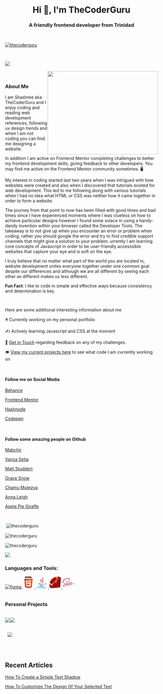 <h1 align="center">Hi 👋, I'm TheCoderGuru</h1>

<h3 align="center">A friendly frontend developer from Trinidad</h3>

<br>

<p align="left"> <a href="https://github.com/ryo-ma/github-profile-trophy"><img src="https://github-profile-trophy.vercel.app/?username=thecoderguru" alt="thecoderguru" /></a> </p>

<br>

![](https://komarev.com/ghpvc/?username=TheCoderGuru)


<img align="right" height="274px" width="364px" src="https://cdn.dribbble.com/users/1025838/screenshots/6220885/devguy3.gif">

<br>

<h3>About Me</h3>

I am Shashree aka TheCoderGuru and I enjoy coding and reading web development references, following ux design trends and when I am not coding you can find me designing a website.

In addition I am active on Frontend Mentor completing challenges to better my frontend development skills, giving feedback to other developers. You may find me active on the Frontend Mentor community sometimes. 🖥

My interest in coding started last two years when I was intrigued with how websites were created and also when I discovered that tutorials existed for web development. This led to me following along with various tutorials when I had no idea what HTML or CSS was neither how it came together in order to form a website.

The journey from that point to now has been filled with good times and bad times since I have experienced moments where I was clueless on how to achieve particular designs however I found some solace in using a handy-dandy invention within your browser called the Developer Tools.
The takeaway is to not give up when you encounter an error or problem when coding, rather you should google the error and try to find credible support channels that might give a solution to your problem. urrently I am learning core concepts of Javascript in order to be user-friendly accesssible websites that capture your eye and is soft on the eye.

I truly believe that no matter what part of the world you are located in, website development unites everyone together under one common goal despite our differences and although we are all different by seeing each other as different makes us less different.

**Fun Fact**: I like to code in simple and effective ways because consistency and determination is key.

<br>

Here are some additional interesting information about me

🖲 Currently working on my personal portfolio

✍ Actively learning Javascript and CSS at the moment

💌 [Get in Touch](mailto:shashreeshachindrasamuel14@gmail.com/) regarding feedback on any of my challenges.

👁 [View my current projects here](https://www.frontendmentor.io/profile/TheCoderGuru) to see what code I am currently working on

<br>

<h4>Follow me on Social Media</h4>

[Behance](https://www.behance.net/shashreesamuel2003)

[Frontend Mentor](https://www.frontendmentor.io/profile/TheCoderGuru)

[Hashnode](https://thecoderguru.hashnode.dev/)

[Codepen](https://www.codepen.io/TheCoderGuru/)

<br>

<h4>Follow some amazing people on Github</h4>

[Mabchir](https://www.github.com/Mabchir)


[Vanza Setia](https://www.github.com/vanzasetia)


[Matt Studdert](https://www.github.com/mattstuddert)


[Grace Snow](https://www.github.com/gracesnow)


[Chamu Mutezva](https://github.com/ChamuMutezva)


[Anna Leigh](https://github.com/brasspetals)


[Apple Pie Giraffe](https://github.com/ApplePieGiraffe)


<br>

<p>&nbsp;<img align="center" src="https://github-readme-stats.vercel.app/api?username=thecoderguru&show_icons=true&locale=en&layout=10" alt="thecoderguru" /></p>

<img align="center" src="https://github-readme-stats.vercel.app/api/top-langs/?username=TheCoderGuru&layout=compact" alt="thecoderguru" />

<p><img align="center" src="https://github-readme-streak-stats.herokuapp.com/?user=thecoderguru&" alt="thecoderguru" /></p>

<img src="https://activity-graph.herokuapp.com/graph?username=thecoderguru&bg_color=ffffff&color=3457C7&line=3457C7&point=3457C7&hide_border=true&" />

<br>
<p align="left">
</p>

<h3 align="left">Languages and Tools:</h3>
<p align="left">  <a href="https://www.figma.com/" target="_blank" rel="noreferrer"> <img src="https://www.vectorlogo.zone/logos/figma/figma-icon.svg" alt="figma" width="40" height="40"/> </a> <a href="https://www.w3.org/html/" target="_blank" rel="noreferrer"> <img src="https://raw.githubusercontent.com/devicons/devicon/master/icons/html5/html5-original-wordmark.svg" alt="html5" width="40" height="40"/> </a> <a href="https://www.java.com" target="_blank" rel="noreferrer"> <img src="https://raw.githubusercontent.com/devicons/devicon/master/icons/java/java-original.svg" alt="java" width="40" height="40"/> </a> <a href="https://developer.mozilla.org/en-US/docs/Web/JavaScript" target="_blank" rel="noreferrer">  <img src="https://raw.githubusercontent.com/devicons/devicon/master/icons/ruby/ruby-original.svg" alt="ruby" width="40" height="40"/> </a> <a href="https://sass-lang.com" target="_blank" rel="noreferrer"> <img src="https://raw.githubusercontent.com/devicons/devicon/master/icons/sass/sass-original.svg" alt="sass" width="40" height="40"/> </a> <a href="https://www.vagrantup.com/" target="_blank" rel="noreferrer"> </a>

<br>

<br>

<h3>Personal Projects</h3>

<br>

<a href="https://github.com/TheCoderGuru/random_quote_generator">
  <img align="left" src="https://github-readme-stats.vercel.app/api/pin/?username=TheCoderGuru&repo=random_quote_generator&theme=light&show_owner=True" />
</a>

<a href="https://github.com/TheCoderGuru/color-generator">
  <img align="left" src="https://github-readme-stats.vercel.app/api/pin/?username=TheCoderGuru&repo=color-generator&theme=light&show_owner=True" />
</a>

<br>

<br>

&nbsp;
![](https://github-readme-quotes.herokuapp.com/quote?quoteCategory=programming&motivational)

<br>

<br>

<h2 align="left">Recent Articles</h2>

[How To Create a Simple Text Shadow](https://thecoderguru.hashnode.dev/how-to-create-a-simple-text-stroke)

[How To Customize The Design Of Your Selected Text](https://thecoderguru.hashnode.dev/how-to-customize-the-design-of-your-selected-text)
